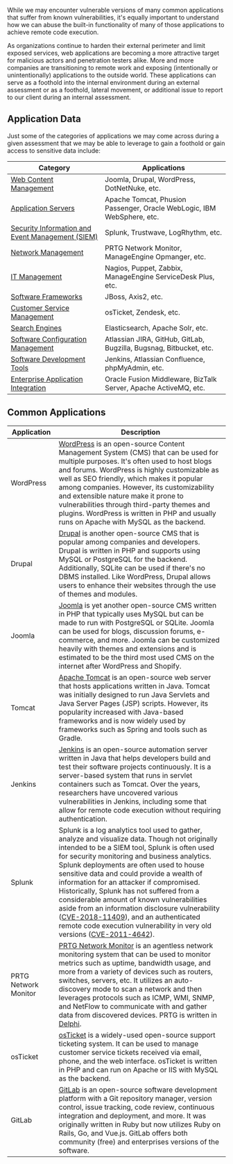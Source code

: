 While we may encounter vulnerable versions of many common applications that suffer from known vulnerabilities, it's equally important to understand how we can abuse the built-in functionality of many of those applications to achieve remote code execution.

As organizations continue to harden their external perimeter and limit exposed services, web applications are becoming a more attractive target for malicious actors and penetration testers alike. More and more companies are transitioning to remote work and exposing (intentionally or unintentionally) applications to the outside world. These applications can serve as a foothold into the internal environment during an external assessment or as a foothold, lateral movement, or additional issue to report to our client during an internal assessment.

## Application Data

Just some of the categories of applications we may come across during a given assessment that we may be able to leverage to gain a foothold or gain access to sensitive data include:

|**Category**|**Applications**|
|---|---|
|[Web Content Management](https://enlyft.com/tech/web-content-management)|Joomla, Drupal, WordPress, DotNetNuke, etc.|
|[Application Servers](https://enlyft.com/tech/application-servers)|Apache Tomcat, Phusion Passenger, Oracle WebLogic, IBM WebSphere, etc.|
|[Security Information and Event Management (SIEM)](https://enlyft.com/tech/security-information-and-event-management-siem)|Splunk, Trustwave, LogRhythm, etc.|
|[Network Management](https://enlyft.com/tech/network-management)|PRTG Network Monitor, ManageEngine Opmanger, etc.|
|[IT Management](https://enlyft.com/tech/it-management-software)|Nagios, Puppet, Zabbix, ManageEngine ServiceDesk Plus, etc.|
|[Software Frameworks](https://enlyft.com/tech/software-frameworks)|JBoss, Axis2, etc.|
|[Customer Service Management](https://enlyft.com/tech/customer-service-management)|osTicket, Zendesk, etc.|
|[Search Engines](https://enlyft.com/tech/search-engines)|Elasticsearch, Apache Solr, etc.|
|[Software Configuration Management](https://enlyft.com/tech/software-configuration-management)|Atlassian JIRA, GitHub, GitLab, Bugzilla, Bugsnag, Bitbucket, etc.|
|[Software Development Tools](https://enlyft.com/tech/software-development-tools)|Jenkins, Atlassian Confluence, phpMyAdmin, etc.|
|[Enterprise Application Integration](https://enlyft.com/tech/enterprise-application-integration)|Oracle Fusion Middleware, BizTalk Server, Apache ActiveMQ, etc.|

## Common Applications
|Application|Description|
|---|---|
|WordPress|[WordPress](https://wordpress.org/) is an open-source Content Management System (CMS) that can be used for multiple purposes. It's often used to host blogs and forums. WordPress is highly customizable as well as SEO friendly, which makes it popular among companies. However, its customizability and extensible nature make it prone to vulnerabilities through third-party themes and plugins. WordPress is written in PHP and usually runs on Apache with MySQL as the backend.|
|Drupal|[Drupal](https://www.drupal.org/) is another open-source CMS that is popular among companies and developers. Drupal is written in PHP and supports using MySQL or PostgreSQL for the backend. Additionally, SQLite can be used if there's no DBMS installed. Like WordPress, Drupal allows users to enhance their websites through the use of themes and modules.|
|Joomla|[Joomla](https://www.joomla.org/) is yet another open-source CMS written in PHP that typically uses MySQL but can be made to run with PostgreSQL or SQLite. Joomla can be used for blogs, discussion forums, e-commerce, and more. Joomla can be customized heavily with themes and extensions and is estimated to be the third most used CMS on the internet after WordPress and Shopify.|
|Tomcat|[Apache Tomcat](https://tomcat.apache.org/) is an open-source web server that hosts applications written in Java. Tomcat was initially designed to run Java Servlets and Java Server Pages (JSP) scripts. However, its popularity increased with Java-based frameworks and is now widely used by frameworks such as Spring and tools such as Gradle.|
|Jenkins|[Jenkins](https://jenkins.io/) is an open-source automation server written in Java that helps developers build and test their software projects continuously. It is a server-based system that runs in servlet containers such as Tomcat. Over the years, researchers have uncovered various vulnerabilities in Jenkins, including some that allow for remote code execution without requiring authentication.|
|Splunk|Splunk is a log analytics tool used to gather, analyze and visualize data. Though not originally intended to be a SIEM tool, Splunk is often used for security monitoring and business analytics. Splunk deployments are often used to house sensitive data and could provide a wealth of information for an attacker if compromised. Historically, Splunk has not suffered from a considerable amount of known vulnerabilities aside from an information disclosure vulnerability ([CVE-2018-11409](https://nvd.nist.gov/vuln/detail/CVE-2018-11409)), and an authenticated remote code execution vulnerability in very old versions ([CVE-2011-4642](https://cve.mitre.org/cgi-bin/cvename.cgi?name=CVE-2011-4642)).|
|PRTG Network Monitor|[PRTG Network Monitor](https://www.paessler.com/prtg) is an agentless network monitoring system that can be used to monitor metrics such as uptime, bandwidth usage, and more from a variety of devices such as routers, switches, servers, etc. It utilizes an auto-discovery mode to scan a network and then leverages protocols such as ICMP, WMI, SNMP, and NetFlow to communicate with and gather data from discovered devices. PRTG is written in [Delphi](https://en.wikipedia.org/wiki/Delphi_(software)).|
|osTicket|[osTicket](https://osticket.com/) is a widely-used open-source support ticketing system. It can be used to manage customer service tickets received via email, phone, and the web interface. osTicket is written in PHP and can run on Apache or IIS with MySQL as the backend.|
|GitLab|[GitLab](https://about.gitlab.com/) is an open-source software development platform with a Git repository manager, version control, issue tracking, code review, continuous integration and deployment, and more. It was originally written in Ruby but now utilizes Ruby on Rails, Go, and Vue.js. GitLab offers both community (free) and enterprises versions of the software.|
